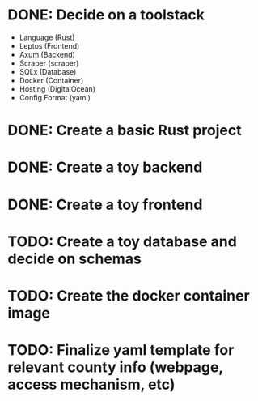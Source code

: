 # DONE: Decide on a toolstack
- Language (Rust)
- Leptos (Frontend)
- Axum (Backend)
- Scraper (scraper)
- SQLx (Database)
- Docker (Container)
- Hosting (DigitalOcean)
- Config Format (yaml)

# DONE: Create a basic Rust project

# DONE: Create a toy backend

# DONE: Create a toy frontend

# TODO: Create a toy database and decide on schemas

# TODO: Create the docker container image

# TODO: Finalize yaml template for relevant county info (webpage, access mechanism, etc)